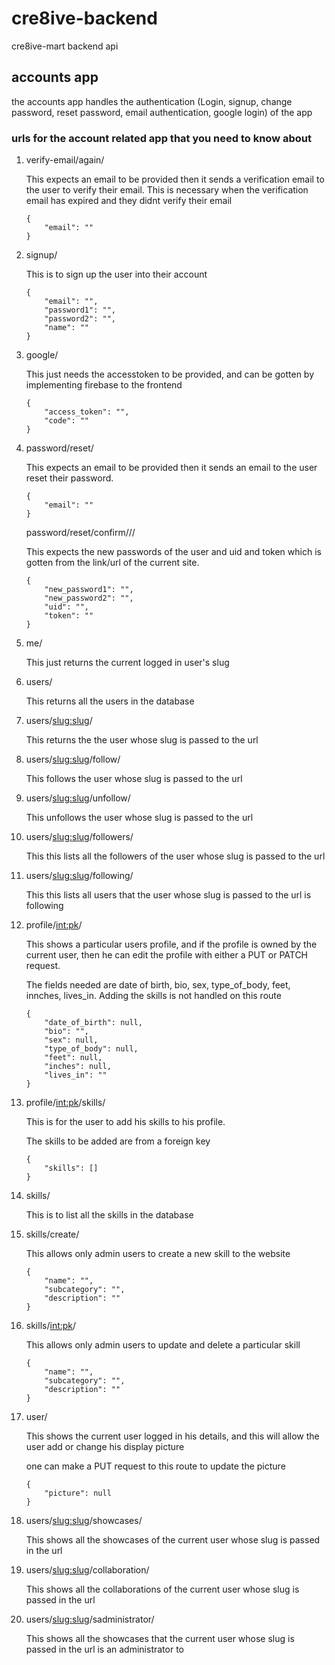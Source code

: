 # cre8ive-backend
cre8ive-mart backend api

## accounts app
the accounts app handles the authentication (Login, signup, change password, reset password, email authentication, google login) of the app

### urls for the account related app that you need to know about
1. verify-email/again/

    This expects an email to be provided then it sends a verification email to the user to verify their email. This is necessary when the verification email has expired and they didnt verify their email
    ```
    {
        "email": ""
    }
    ```

2. signup/

    This is to sign up the user into their account
    ```
    {
        "email": "",
        "password1": "",
        "password2": "",
        "name": ""
    }
    ```

3. google/

    This just needs the accesstoken to be provided, and can be gotten by implementing firebase to the frontend
    ```
    {
        "access_token": "",
        "code": ""
    }
    ```

4. password/reset/

    This expects an email to be provided then it sends an email to the user reset their password.
    ```
    {
        "email": ""
    }
    ```

    password/reset/confirm/<uidb64>/<token>/

    This expects the new passwords of the user and uid and token which is gotten from the link/url of the current site.
    ```
    {
        "new_password1": "",
        "new_password2": "",
        "uid": "",
        "token": ""
    }
    ```

5. me/

    This just returns the current logged in user's slug

6. users/

    This returns all the users in the database

7. users/<slug:slug>/

    This returns the the user whose slug is passed to the url

8. users/<slug:slug>/follow/

    This follows the user whose slug is passed to the url

9. users/<slug:slug>/unfollow/

    This unfollows the user whose slug is passed to the url

10. users/<slug:slug>/followers/

    This this lists all the followers of the user whose slug is passed to the url

11. users/<slug:slug>/following/

    This this lists all users that the user whose slug is passed to the url is following

12. profile/<int:pk>/

    This shows a particular users profile, and if the profile is owned by the current user, then he can edit the profile with either a PUT or PATCH request.

    The fields needed are date of birth, bio, sex, type_of_body, feet, innches, lives_in. Adding the skills is not handled on this route
    ```
    {
        "date_of_birth": null,
        "bio": "",
        "sex": null,
        "type_of_body": null,
        "feet": null,
        "inches": null,
        "lives_in": ""
    }
    ```

13. profile/<int:pk>/skills/

    This is for the user to add his skills to his profile.

    The skills to be added are from a foreign key
    ```
    {
        "skills": []
    }
    ```

14. skills/

    This is to list all the skills in the database

15. skills/create/

    This allows only admin users to create a new skill to the website

    ```
    {
        "name": "",
        "subcategory": "",
        "description": ""
    }
    ```

16. skills/<int:pk>/

    This allows only admin users to update and delete a particular skill

    ```
    {
        "name": "",
        "subcategory": "",
        "description": ""
    }
    ```
17. user/

    This shows the current user logged in his details, and this will allow the user add or change his display picture

    one can make a PUT request to this route to update the picture
    ```
    {
        "picture": null
    }
    ```

18. users/<slug:slug>/showcases/

    This shows all the showcases of the current user whose slug is passed in the url

19. users/<slug:slug>/collaboration/

    This shows all the collaborations of the current user whose slug is passed in the url

20. users/<slug:slug>/sadministrator/

    This shows all the showcases that the current user whose slug is passed in the url is an administrator to
